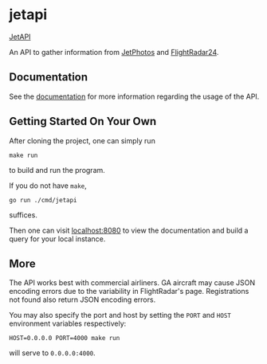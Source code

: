 # jetapi
[JetAPI](https://www.jetapi.dev)

An API to gather information from [JetPhotos](https://www.JetPhotos.com) and [FlightRadar24](https://www.FlightRadar24.com).

## Documentation
See the [documentation](https://www.jetapi.dev/documentation) for more information regarding the usage of the API.

## Getting Started On Your Own
After cloning the project, one can simply run
```
make run
```
to build and run the program.

If you do not have `make`,
```
go run ./cmd/jetapi
```
suffices.

Then one can visit [localhost:8080](http://localhost:8080) to view the documentation and build a query for your local instance.

## More
The API works best with commercial airliners. 
GA aircraft may cause JSON encoding errors due to the variability in FlightRadar's page. 
Registrations not found also return JSON encoding errors.

You may also specify the port and host by setting the `PORT` and `HOST` environment variables respectively:
```
HOST=0.0.0.0 PORT=4000 make run
```
will serve to `0.0.0.0:4000`.
